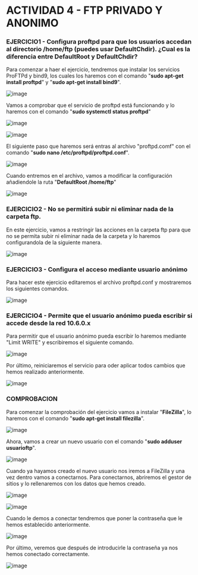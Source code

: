 # ACTIVIDAD 4 - FTP PRIVADO Y ANONIMO

### EJERCICIO1 - Configura proftpd para que los usuarios accedan al directorio /home/ftp (puedes usar DefaultChdir). ¿Cual es la diferencia entre DefaultRoot y DefaultChdir?

Para comenzar a haer el ejercicio, tendremos que instalar los servicios ProFTPd y bind9, los cuales los haremos con el comando "**sudo apt-get install proftpd**" y "**sudo apt-get install bind9**".

![image](https://github.com/Josex02/SREI-ASIR2/assets/91255971/8f47ed02-9c8d-4d65-89ec-0f9aed386344)

Vamos a comprobar que el servicio de proftpd está funcionando y lo haremos con el comando "**sudo systemctl status proftpd**"

![image](https://github.com/Josex02/SREI-ASIR2/assets/91255971/014f896b-ba2c-42e9-9d56-d234b7205880)



![image](https://github.com/Josex02/SREI-ASIR2/assets/91255971/836ffcae-717b-489d-a230-ed08684a7914)

El siguiente paso que haremos será entras al archivo "proftpd.comf" con el comando "**sudo nano /etc/proftpd/proftpd.conf**".

![image](https://github.com/Josex02/SREI-ASIR2/assets/91255971/cba60a5b-75c2-44e3-beb1-0bae5d586f86)

Cuando entremos en el archivo, vamos a modificar la configuración añadiendole la ruta "**DefaultRoot /home/ftp**"

![image](https://github.com/Josex02/SREI-ASIR2/assets/91255971/b410420d-7777-4c04-8600-2c6f213a0661)


### EJERCICIO2 - No se permitirá subir ni eliminar nada de la carpeta ftp.

En este ejercicio, vamos a restringir las acciones en la carpeta ftp para que no se permita subir ni eliminar nada de la carpeta y lo haremos configurandola de la siguiente manera.

![image](https://github.com/Josex02/SREI-ASIR2/assets/91255971/c5d5f76e-aa32-4631-832d-68161abf3f49)


### EJERCICIO3 - Configura el acceso mediante usuario anónimo 

Para hacer este ejercicio editaremos el archivo proftpd.conf y mostraremos los siguientes comandos.

![image](https://github.com/Josex02/SREI-ASIR2/assets/91255971/bc0e795b-0fd2-4f18-ac52-832108f95cd8)


### EJERCICIO4 -  Permite que el usuario anónimo pueda escribir si accede desde la red 10.6.0.x

Para permitir que el usuario anónimo pueda escribir lo haremos mediante "Limit WRITE" y escribiremos el siguiente comando.

![image](https://github.com/Josex02/SREI-ASIR2/assets/91255971/c22b50dd-3e90-4048-a50f-280db2b968be)

Por último, reiniciaremos el servicio para oder aplicar todos cambios que hemos realizado anteriormente.

![image](https://github.com/Josex02/SREI-ASIR2/assets/91255971/536bdba3-eb1e-46fc-9aff-ea6345664284)

### COMPROBACION

Para comenzar la comprobación del ejercicio vamos a instalar "**FileZilla**", lo haremos con el comando "**sudo apt-get install filezilla**".

![image](https://github.com/Josex02/SREI-ASIR2/assets/91255971/13b0ab39-e5c9-4d90-a931-52c6f98fd33b)

Ahora, vamos a crear un nuevo usuario con el comando "**sudo adduser usuarioftp**".

![image](https://github.com/Josex02/SREI-ASIR2/assets/91255971/afcc30ea-0a3f-4db7-ad78-ef81f6cfbceb)

Cuando ya hayamos creado el nuevo usuario nos iremos a FileZilla y una vez dentro vamos a conectarnos.
Para conectarnos, abriremos el gestor de sitios y lo rellenaremos con los datos que hemos creado.

![image](https://github.com/Josex02/SREI-ASIR2/assets/91255971/5f163f9e-23d9-424b-82bc-b719647cea64)

![image](https://github.com/Josex02/SREI-ASIR2/assets/91255971/9538e018-e0f5-48c3-91f4-421a92cac1eb)

Cuando le demos a conectar tendremos que poner la contraseña que le hemos establecido anteriormente.

![image](https://github.com/Josex02/SREI-ASIR2/assets/91255971/d8171345-841f-480c-ae8d-68bc628eb803)

Por último, veremos que después de introducirle la contraseña ya nos hemos conectado correctamente.

![image](https://github.com/Josex02/SREI-ASIR2/assets/91255971/4aedbecb-23f7-4525-8201-dcc1684b5ee9)
















